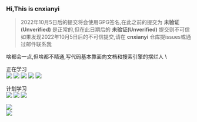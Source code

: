 ### Hi,This is cnxianyi
> 2022年10月5日后的提交将会使用GPG签名,在此之前的提交为 **未验证(Unverified)** 是正常的,但在此日期后的 **未验证(Unverified)** 提交则不可信 \
> 如果发现2022年10月5日后的不可信提交,请在 **cnxianyi** 仓库提issues或通过邮件联系我

啥都会一点,但啥都不精通,写代码基本靠面向文档和搜索引擎的摆烂人 \

正在学习 \
![](https://img.shields.io/badge/-JavaScript-oringe?style=flat-square&logo=javascript) ![](https://img.shields.io/badge/typescript-%23007ACC.svg?style=flat-square&logo=typescript&logoColor=white) ![](https://img.shields.io/badge/-Vue.js-3f745c?style=flat-square&logo=Vue.js) ![](https://img.shields.io/badge/-Nodejs-c0ebd?style=flat-square&logo=Node.js) ![](https://img.shields.io/badge/-Python-pink?style=flat-square&logo=Python)

计划学习 \
![](https://img.shields.io/badge/Rust-2E67D3.svg?style=style=flat-square&logo=rust&logoColor=white) ![](https://img.shields.io/badge/-kotlin-orange?style=flat-square&logo=Kotlin) ![](https://img.shields.io/badge/-Docker-FCC624?style=flat-square&logo=docker)


![](https://github-readme-stats.vercel.app/api?username=cnxianyi&show_icons=true&include_all_commits=true&count_private=true) \
![](https://github-readme-stats.vercel.app/api/top-langs/?username=cnxianyi&layout=compact&hide=html) 
